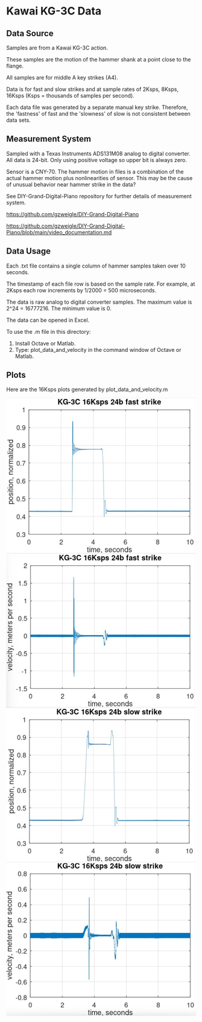 # Kawai KG-3C Data

## Data Source

Samples are from a Kawai KG-3C action.

These samples are the motion of the hammer shank at a point close to the flange.

All samples are for middle A key strikes (A4).

Data is for fast and slow strikes and at sample rates of 2Ksps, 8Ksps, 16Ksps
(Ksps = thousands of samples per second).

Each data file was generated by a separate manual key strike.
Therefore, the 'fastness' of fast and the 'slowness' of slow is
not consistent between data sets.

## Measurement System

Sampled with a Texas Instruments ADS131M08 analog to digital converter.
All data is 24-bit. Only using positive voltage so upper bit is always zero.

Sensor is a CNY-70. The hammer motion in files is a combination of the actual
hammer motion plus nonlinearities of sensor. This may be the cause of unusual
behavior near hammer strike in the data?

See DIY-Grand-Digital-Piano repository for further details of measurement system.

https://github.com/gzweigle/DIY-Grand-Digital-Piano

https://github.com/gzweigle/DIY-Grand-Digital-Piano/blob/main/video_documentation.md

## Data Usage

Each .txt file contains a single column of hammer samples taken over 10 seconds.

The timestamp of each file row is based on the sample rate.  For example, at 2Ksps
each row increments by 1/2000 = 500 microseconds.

The data is raw analog to digital converter samples. The maximum value is
2^24 = 16777216.  The minimum value is 0.

The data can be opened in Excel.

To use the .m file in this directory:
1. Install Octave or Matlab.
2. Type:
   plot_data_and_velocity
   in the command window of Octave or Matlab.

## Plots

Here are the 16Ksps plots generated by plot_data_and_velocity.m

![alt text](hammer_16K_24b_fast.jpg)
![alt text](velocity_16K_24b_fast.jpg)
![alt text](hammer_16K_24b_slow.jpg)
![alt text](velocity_16K_24b_slow.jpg)